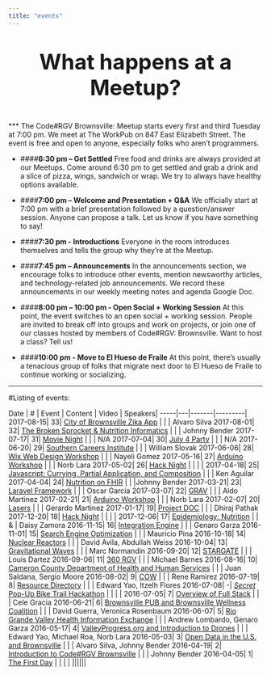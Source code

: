 ```yaml
---
title: "events"
---
```


<p style="text-align: center; font-size: 300%; font-weight:bold;">
What happens at a Meetup?
</p>
***
The Code#RGV Brownsville: Meetup starts every first and third Tuesday at 7:00 pm. We meet at The WorkPub on 847 East Elizabeth Street. The event is free and open to anyone, especially folks who aren’t programmers.

+ ####**6:30 pm – Get Settled**
  Free food and drinks are always provided at our Meetups. Come around 6:30 pm to get settled and grab a drink and a slice of pizza, wings, sandwich or wrap. We try to always have healthy options available.

+ ####**7:00 pm – Welcome and Presentation + Q&A**
  We officially start at 7:00 pm with a brief presentation followed by a question/answer session. Anyone can propose a talk. Let us know if you have something to say!

+ ####**7:30 pm - Introductions**
  Everyone in the room introduces themselves and tells the group why they’re at the Meetup.

+ ####**7:45 pm – Announcements**
  In the announcements section, we encourage folks to introduce other events, mention newsworthy articles, and technology-related job announcements. We record these announcements in our weekly meeting notes and agenda Google Doc.

+ ####**8:00 pm – 10:00 pm - Open Social + Working Session**
At this point, the event switches to an open social + working session. People are invited to break off into groups and work on projects, or join one of our classes hosted by members of Code#RGV: Brownsville. Want to host a class? Tell us!

+ ####**10:00 pm - Move to El Hueso de Fraile**
At this point, there’s usually a tenacious group of folks that migrate next door to El Hueso de Fraile to continue working or socializing.

***

#Listing of events:

Date | # | Event | Content | Video | Speakers|
-----|---|-------|---------|
2017-08-15| 33| [City of Brownsville Zika App](https://www.facebook.com/events/790664704427861) | | | Alvaro Silva
2017-08-01| 32| [The Broken Sprocket & Nutrition Informatics](https://www.facebook.com/events/912114342278908) | | | Johnny Bender
2017-07-17| 31| [Movie Night](https://www.facebook.com/events/1965613393670008/) | | | N/A
2017-07-04| 30| [July 4 Party](https://www.facebook.com/events/107479486550238) | | | N/A
2017-06-20| 29| [Southern Careers Institute](https://www.facebook.com/events/446909582351629/) | [<i class="fa fa-info-circle" aria-hidden="true"></i>](http://www.scitexas.edu/) | | William Slovak
2017-06-06| 28| [Wix Web Design Workshop](https://www.facebook.com/events/124974144744935/) | [<i class="fa fa-slideshare" aria-hidden="true"></i>](https://docs.google.com/presentation/d/1e4nRVHEjuoRgGYN8HWpkppL3mr6l2wE0PGMnEf7m5mg/edit?usp=sharing) [<i class="fa fa-info-circle" aria-hidden="true"></i>](https://www.wix.com/) | [<i class="fa fa-video-camera" aria-hidden="true"></i>](https://www.facebook.com/codergvbrownsville/videos/1819075155074323/) | Nayeli Gomez
2017-05-16| 27| [Arduino Workshop](https://www.facebook.com/events/1308710035882364/) | [<i class="fa fa-info-circle" aria-hidden="true"></i>](https://www.arduino.cc/) | | Norb Lara
2017-05-02| 26| [Hack Night](https://www.facebook.com/events/1330216183733091/) | | | |
2017-04-18| 25| [Javascript: Currying, Partial Application, and Composition](https://www.facebook.com/events/732180300240557/) | [<i class="fa fa-github-alt" aria-hidden="true"></i>](https://github.com/piq9117/compositionTalk)| [<i class="fa fa-video-camera" aria-hidden="true"></i>](https://www.facebook.com/codergvbrownsville/videos/1792772777704561/) | Ken Aguilar
2017-04-04| 24| [Nutrition on FHIR](https://www.facebook.com/events/678930188958271/) | [<i class="fa fa-slideshare" aria-hidden="true"></i>](https://drive.google.com/file/d/0B_LMs7B2LDYvWlBxV2duZFhveTA/view?usp=sharing) [<i class="fa fa-info-circle" aria-hidden="true"></i>](http://www.hl7.org/fhir/) | |Johnny Bender
2017-03-21| 23| [Laravel Framework](https://www.facebook.com/events/1216843111765699/) | [<i class="fa fa-info-circle" aria-hidden="true"></i>](https://laravel.com/) | [<i class="fa fa-video-camera" aria-hidden="true"></i>](https://www.facebook.com/johnnypbender/videos/vb.679756671/10155111825091672/?type=2&theater) | Oscar Garcia
2017-03-07| 22| [GRAV](https://www.facebook.com/events/747913215386047/) | [<i class="fa fa-info-circle" aria-hidden="true"></i>](https://getgrav.org/) | | Aldo Martinez
2017-02-21|	21|	[Arduino Workshop](https://www.facebook.com/events/969914836473646/) | [<i class="fa fa-info-circle" aria-hidden="true"></i>](https://www.arduino.cc/) | | Norb Lara
2017-02-07|	20|	[Lasers](https://www.facebook.com/events/753320381481754/) | | | Gerardo Martinez
2017-01-17|	19|	[Project DOC](https://www.facebook.com/events/154631715029417/) | [<i class="fa fa-info-circle" aria-hidden="true"></i>](https://www.pwc.com/us/en/health-industries/DoubleJump.html) | | Dhiraj Pathak
2017-12-20|	18|	[Hack Night](https://www.facebook.com/events/569874219880193/) | | | |
2017-12-06|	17|	[Epidemiology: Nutrition](https://www.facebook.com/events/1823881687849727/) | | [<i class="fa fa-video-camera" aria-hidden="true"></i>](https://www.facebook.com/codergvbrownsville/videos/1715996588715514/) & [<i class="fa fa-video-camera" aria-hidden="true"></i>](https://www.facebook.com/codergvbrownsville/videos/1716005255381314/)| Daisy Zamora
2016-11-15|	16|	[Integration Engine](https://www.facebook.com/events/1817022961917074/) | [<i class="fa fa-info-circle" aria-hidden="true"></i>](http://rgvhie.org/) | | Genaro Garza
2016-11-01|	15|	[Search Engine Optimization](https://www.facebook.com/events/1346127542112267/) | | | Mauricio Pina
2016-10-18|	14|	[Nuclear Reactors](https://www.facebook.com/events/965993420189443/) | | [<i class="fa fa-video-camera" aria-hidden="true"></i>](https://www.facebook.com/codergvbrownsville/videos/1687088301606343/)| David Avila, Abdullah Weiss
2016-10-04|	13|	[Gravitational Waves](https://www.facebook.com/events/1768206486786869/) | | | Marc Normandin
2016-09-20|	12|	[STARGATE](https://www.facebook.com/events/343697212634525/) | [<i class="fa fa-info-circle" aria-hidden="true"></i>](http://www.utrgv.edu/stargate/) | [<i class="fa fa-video-camera" aria-hidden="true"></i>](https://www.facebook.com/codergvbrownsville/videos/1671100906538416/)| Louis Dartez
2016-09-06|	11|	[360 RGV](https://www.facebook.com/events/1657542251224510/) | [<i class="fa fa-info-circle" aria-hidden="true"></i>](http://www.360rgv.com/) | [<i class="fa fa-video-camera" aria-hidden="true"></i>](https://www.facebook.com/codergvbrownsville/videos/1663750293940144/) | Michael Barnes
2016-08-16|	10|	[Cameron County Department of Health and Human Services](https://www.facebook.com/events/1049465525140539/) | [<i class="fa fa-info-circle" aria-hidden="true"></i>](http://www.co.cameron.tx.us/) | [<i class="fa fa-video-camera" aria-hidden="true"></i>](https://www.facebook.com/codergvbrownsville/videos/1652368875078286/) | Juan Saldana, Sergio Moore
2016-08-02|	9| [COW](https://www.facebook.com/events/1752591338352737/) | [<i class="fa fa-info-circle" aria-hidden="true"></i>](http://www.codergv.org/programs/cow/) | [<i class="fa fa-video-camera" aria-hidden="true"></i>](https://www.facebook.com/codergvbrownsville/videos/1644996219148885/)| Rene Ramirez
2016-07-19|	8| [Resource Directory](https://www.facebook.com/events/129387614161338/) | | [<i class="fa fa-video-camera" aria-hidden="true"></i>](https://www.facebook.com/codergvbrownsville/videos/1637490219899485/) | Edward Yao, Itzelh Flores
2016-07-08|	-| [*Secret* Pop-Up Bike Trail Hackathon](https://goo.gl/F72vWb) | | | |
2016-07-05|	7| [Overview of Full Stack](https://www.facebook.com/events/217535031973989/) | | [<i class="fa fa-video-camera" aria-hidden="true"></i>](https://www.facebook.com/codergvbrownsville/videos/1630169917298182/) | Cele Gracia
2016-06-21|	6| [Brownsville PUB and Brownsville Wellness Coalition](https://www.facebook.com/events/1150950568258839/) | [<i class="fa fa-info-circle" aria-hidden="true"></i>](http://www.brownsville-pub.com/) [<i class="fa fa-info-circle" aria-hidden="true"></i>](https://www.brownsvillewellnesscoalition.com/) | | David Guerra, Veronica Rosenbaum
2016-06-07|	5| [Rio Grande Valley Health Information Exchange](https://www.facebook.com/events/111332255955852/) | [<i class="fa fa-info-circle" aria-hidden="true"></i>](http://rgvhie.org/) | [<i class="fa fa-video-camera" aria-hidden="true"></i>](https://www.facebook.com/codergvbrownsville/videos/1616796068635567/)| Andrew Lombardo, Genaro Garza
2016-05-17|	4| [ValleyProgress.org and Introduction to Drones](https://www.facebook.com/events/864037550385029/) | [<i class="fa fa-info-circle" aria-hidden="true"></i>](valleyprogress.org) | | Edward Yao, Michael Roa, Norb Lara
2016-05-03|	3| [Open Data in the U.S. and Brownsville](https://www.facebook.com/events/1267715809923659/) | | | Alvaro Silva, Johnny Bender
2016-04-19|	2| [Introduction to Code#RGV Brownsville](https://www.facebook.com/events/1032954170085752/) | [<i class="fa fa-info-circle" aria-hidden="true"></i>](https://www.codeforamerica.org/)| | Johnny Bender
2016-04-05|	1| [The First Day](https://www.facebook.com/events/607420792747611/) | | | |
||||||
